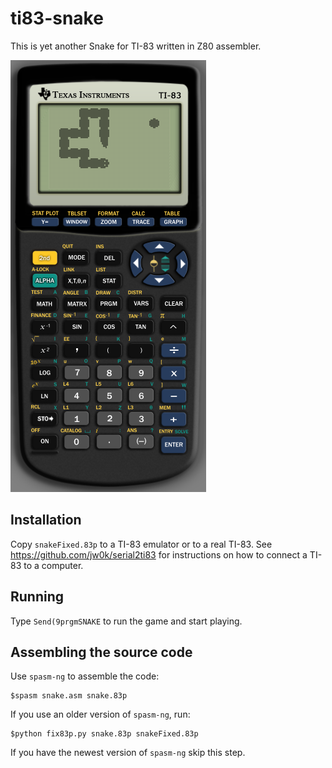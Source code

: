# ti83-snake
This is yet another Snake for TI-83 written in Z80 assembler.

![screenshot](screen01.png)

## Installation
Copy `snakeFixed.83p` to a TI-83 emulator or to a real TI-83. See https://github.com/jw0k/serial2ti83 for instructions on how to connect a TI-83 to a computer.
## Running
Type `Send(9prgmSNAKE` to run the game and start playing.
## Assembling the source code
Use `spasm-ng` to assemble the code:
```
$spasm snake.asm snake.83p
```
If you use an older version of `spasm-ng`, run:
```
$python fix83p.py snake.83p snakeFixed.83p
```
If you have the newest version of `spasm-ng` skip this step.
